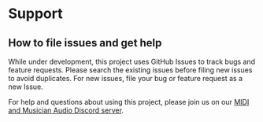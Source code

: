 # Support

## How to file issues and get help  

While under development, this project uses GitHub Issues to track bugs and feature requests. Please search the existing 
issues before filing new issues to avoid duplicates. For new issues, file your bug or 
feature request as a new Issue.

For help and questions about using this project, please join us on our [MIDI and Musician Audio Discord 
server](https://aka.ms/mididiscord).
